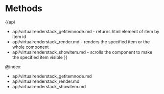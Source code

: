 Methods
=======

{{api
- api/virtualrenderstack_getitemnode.md - returns html element of item by item id
- api/virtualrenderstack_render.md - renders the specified item or the whole component
- api/virtualrenderstack_showitem.md - scrolls the component to make the specified item visible
}}

@index:
- api/virtualrenderstack_getitemnode.md
- api/virtualrenderstack_render.md
- api/virtualrenderstack_showitem.md


